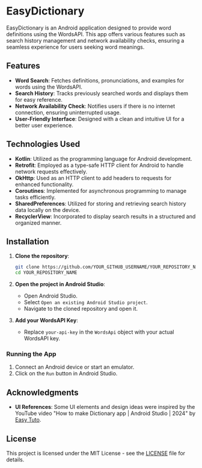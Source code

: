 # EasyDictionary

EasyDictionary is an Android application designed to provide word definitions using the WordsAPI. This app offers various features such as search history management and network availability checks, ensuring a seamless experience for users seeking word meanings.

## Features

- **Word Search**: Fetches definitions, pronunciations, and examples for words using the WordsAPI.
- **Search History**: Tracks previously searched words and displays them for easy reference.
- **Network Availability Check**: Notifies users if there is no internet connection, ensuring uninterrupted usage.
- **User-Friendly Interface**: Designed with a clean and intuitive UI for a better user experience.

## Technologies Used

- **Kotlin**: Utilized as the programming language for Android development.
- **Retrofit**: Employed as a type-safe HTTP client for Android to handle network requests effectively.
- **OkHttp**: Used as an HTTP client to add headers to requests for enhanced functionality.
- **Coroutines**: Implemented for asynchronous programming to manage tasks efficiently.
- **SharedPreferences**: Utilized for storing and retrieving search history data locally on the device.
- **RecyclerView**: Incorporated to display search results in a structured and organized manner.

## Installation

1. **Clone the repository**:
   ```sh
   git clone https://github.com/YOUR_GITHUB_USERNAME/YOUR_REPOSITORY_NAME.git
   cd YOUR_REPOSITORY_NAME
   ```

2. **Open the project in Android Studio**:
   - Open Android Studio.
   - Select `Open an existing Android Studio project`.
   - Navigate to the cloned repository and open it.

3. **Add your WordsAPI Key**:
   - Replace `your-api-key` in the `WordsApi` object with your actual WordsAPI key.

### Running the App

1. Connect an Android device or start an emulator.
2. Click on the `Run` button in Android Studio.

## Acknowledgments

- **UI References**: Some UI elements and design ideas were inspired by the YouTube video "How to make Dictionary app | Android Studio | 2024" by [Easy Tuto](https://youtu.be/LM5lWetuCHo?si=YnRE5dC98tkY797V).

## License

This project is licensed under the MIT License - see the [LICENSE](LICENSE) file for details.
